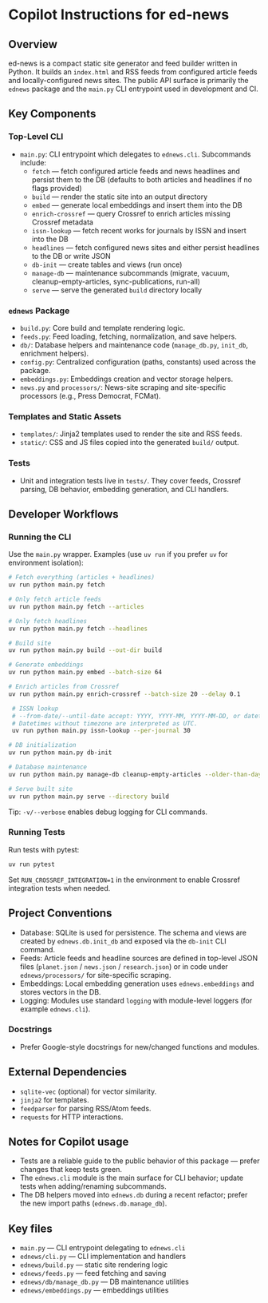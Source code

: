 # Copilot Instructions for ed-news

## Overview
ed-news is a compact static site generator and feed builder written in Python. It builds an `index.html` and RSS feeds from configured article feeds and locally-configured news sites. The public API surface is primarily the `ednews` package and the `main.py` CLI entrypoint used in development and CI.

## Key Components

### Top-Level CLI
- `main.py`: CLI entrypoint which delegates to `ednews.cli`. Subcommands include:
  - `fetch` — fetch configured article feeds and news headlines and persist them to the DB (defaults to both articles and headlines if no flags provided)
  - `build` — render the static site into an output directory
  - `embed` — generate local embeddings and insert them into the DB
  - `enrich-crossref` — query Crossref to enrich articles missing Crossref metadata
  - `issn-lookup` — fetch recent works for journals by ISSN and insert into the DB
  - `headlines` — fetch configured news sites and either persist headlines to the DB or write JSON
  - `db-init` — create tables and views (run once)
  - `manage-db` — maintenance subcommands (migrate, vacuum, cleanup-empty-articles, sync-publications, run-all)
  - `serve` — serve the generated `build` directory locally

### `ednews` Package
- `build.py`: Core build and template rendering logic.
- `feeds.py`: Feed loading, fetching, normalization, and save helpers.
- `db/`: Database helpers and maintenance code (`manage_db.py`, `init_db`, enrichment helpers).
- `config.py`: Centralized configuration (paths, constants) used across the package.
- `embeddings.py`: Embeddings creation and vector storage helpers.
- `news.py` and `processors/`: News-site scraping and site-specific processors (e.g., Press Democrat, FCMat).

### Templates and Static Assets
- `templates/`: Jinja2 templates used to render the site and RSS feeds.
- `static/`: CSS and JS files copied into the generated `build/` output.

### Tests
- Unit and integration tests live in `tests/`. They cover feeds, Crossref parsing, DB behavior, embedding generation, and CLI handlers.

## Developer Workflows

### Running the CLI
Use the `main.py` wrapper. Examples (use `uv run` if you prefer `uv` for environment isolation):

```bash
# Fetch everything (articles + headlines)
uv run python main.py fetch

# Only fetch article feeds
uv run python main.py fetch --articles

# Only fetch headlines
uv run python main.py fetch --headlines

# Build site
uv run python main.py build --out-dir build

# Generate embeddings
uv run python main.py embed --batch-size 64

# Enrich articles from Crossref
uv run python main.py enrich-crossref --batch-size 20 --delay 0.1

 # ISSN lookup
 # --from-date/--until-date accept: YYYY, YYYY-MM, YYYY-MM-DD, or datetimes like YYYY-MM-DDTHH:MM
 # Datetimes without timezone are interpreted as UTC.
 uv run python main.py issn-lookup --per-journal 30

# DB initialization
uv run python main.py db-init

# Database maintenance
uv run python main.py manage-db cleanup-empty-articles --older-than-days 90

# Serve built site
uv run python main.py serve --directory build
```

Tip: `-v/--verbose` enables debug logging for CLI commands.

### Running Tests

Run tests with pytest:

```bash
uv run pytest
```

Set `RUN_CROSSREF_INTEGRATION=1` in the environment to enable Crossref integration tests when needed.

## Project Conventions
- Database: SQLite is used for persistence. The schema and views are created by `ednews.db.init_db` and exposed via the `db-init` CLI command.
- Feeds: Article feeds and headline sources are defined in top-level JSON files (`planet.json` / `news.json` / `research.json`) or in code under `ednews/processors/` for site-specific scraping.
- Embeddings: Local embedding generation uses `ednews.embeddings` and stores vectors in the DB.
- Logging: Modules use standard `logging` with module-level loggers (for example `ednews.cli`).

### Docstrings
- Prefer Google-style docstrings for new/changed functions and modules.

## External Dependencies
- `sqlite-vec` (optional) for vector similarity.
- `jinja2` for templates.
- `feedparser` for parsing RSS/Atom feeds.
- `requests` for HTTP interactions.

## Notes for Copilot usage
- Tests are a reliable guide to the public behavior of this package — prefer changes that keep tests green.
- The `ednews.cli` module is the main surface for CLI behavior; update tests when adding/renaming subcommands.
- The DB helpers moved into `ednews.db` during a recent refactor; prefer the new import paths (`ednews.db.manage_db`).

## Key files
- `main.py` — CLI entrypoint delegating to `ednews.cli`
- `ednews/cli.py` — CLI implementation and handlers
- `ednews/build.py` — static site rendering logic
- `ednews/feeds.py` — feed fetching and saving
- `ednews/db/manage_db.py` — DB maintenance utilities
- `ednews/embeddings.py` — embeddings utilities
